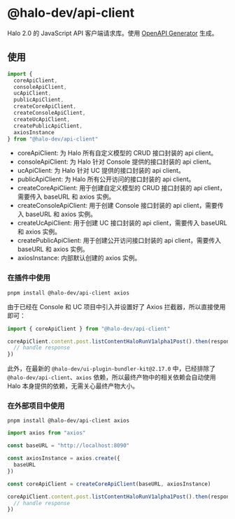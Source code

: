 # @halo-dev/api-client

Halo 2.0 的 JavaScript API 客户端请求库。使用 [OpenAPI Generator](https://openapi-generator.tech/) 生成。

## 使用

```javascript
import {
  coreApiClient,
  consoleApiClient,
  ucApiClient,
  publicApiClient,
  createCoreApiClient,
  createConsoleApiClient,
  createUcApiClient,
  createPublicApiClient,
  axiosInstance
} from "@halo-dev/api-client"
```

- coreApiClient: 为 Halo 所有自定义模型的 CRUD 接口封装的 api client。
- consoleApiClient: 为 Halo 针对 Console 提供的接口封装的 api client。
- ucApiClient: 为 Halo 针对 UC 提供的接口封装的 api client。
- publicApiClient: 为 Halo 所有公开访问的接口封装的 api client。
- createCoreApiClient: 用于创建自定义模型的 CRUD 接口封装的 api client，需要传入 baseURL 和 axios 实例。
- createConsoleApiClient: 用于创建 Console 接口封装的 api client，需要传入 baseURL 和 axios 实例。
- createUcApiClient: 用于创建 UC 接口封装的 api client，需要传入 baseURL 和 axios 实例。
- createPublicApiClient: 用于创建公开访问接口封装的 api client，需要传入 baseURL 和 axios 实例。
- axiosInstance: 内部默认创建的 axios 实例。

### 在插件中使用

```shell
pnpm install @halo-dev/api-client axios
```

由于已经在 Console 和 UC 项目中引入并设置好了 Axios 拦截器，所以直接使用即可：

```javascript
import { coreApiClient } from "@halo-dev/api-client"

coreApiClient.content.post.listContentHaloRunV1alpha1Post().then(response => {
  // handle response
})
```

此外，在最新的 `@halo-dev/ui-plugin-bundler-kit@2.17.0` 中，已经排除了 `@halo-dev/api-client`、`axios` 依赖，所以最终产物中的相关依赖会自动使用 Halo 本身提供的依赖，无需关心最终产物大小。

### 在外部项目中使用

```shell
pnpm install @halo-dev/api-client axios
```

```javascript
import axios from "axios"

const baseURL = "http://localhost:8090"

const axiosInstance = axios.create({
  baseURL
})

const coreApiClient = createCoreApiClient(baseURL, axiosInstance)

coreApiClient.content.post.listContentHaloRunV1alpha1Post().then(response => {
  // handle response
})
```
